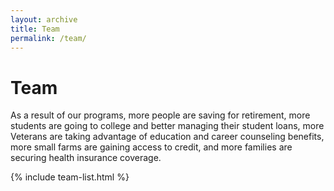 ```yaml
---
layout: archive
title: Team
permalink: /team/
---
```


# Team

As a result of our programs, more people are saving for retirement, more students are going to college and better managing their student loans, more Veterans are taking advantage of education and career counseling benefits, more small farms are gaining access to credit, and more families are securing health insurance coverage.

{% include team-list.html %}